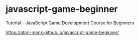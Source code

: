# javascript-game-beginner
Tutorial - JavaScript Game Development Course for Beginners

https://atari-monk.github.io/javascript-game-beginner/
